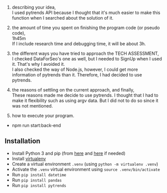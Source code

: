 1. describing your idea,<br/>
I used pytrends API because I thought that it's much easier to make this function when I searched about the solution of it.

2. the amount of time you spent on finishing the program code (or pseudo code),<br/>
1h45m<br/>
If I include research time and debugging time, it will be about 3h.

3. the different ways you have tried to approach the TECH ASSESSMENT,<br/>
I checked DataForSeo's one as well, but I needed to SignUp when I used it. That's why I avoided it.<br/>
I also checked the way of Node.js, however, I could get more information of pytrends than it. Therefore, I had decided to use pytrends.

4. the reasons of settling on the current approach, and finally,<br/>
These reasons made me decide to use pytrends. I thought that I had to make it flexibility such as using argv data. But I did not to do so since it was not mentioned.

5. how to execute your program.<br/>
 - npm run start:back-end

## Installation

- Install Python 3 and pip (from [here](https://www.python.org/downloads/) and [here](https://pip.pypa.io/en/stable/installing/) if needed)
- Install [virtualenv](https://virtualenv.pypa.io/en/stable/installation/)
- Create a virtual environment `.venv` (using `python -m virtualenv .venv`)
- Activate the `.venv` virtual environment using `source .venv/bin/activate`
- Run `pip install datetime`
- Run `pip install pandas`
- Run `pip install pytrends`
